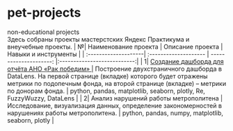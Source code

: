 # pet-projects

non-educational projects  
Здесь собраны проекты мастерстских Яндекс Практикума и внеучебные проекты.
| №| Наименование проекта | Описание проекта | Навыки и инструменты |
| :--------------------| :-------------------- | ---------------------: |:---------------------------:|
| 1| <a href='https://datalens.yandex.cloud/02sci0xyyjfgo-dashbord-ano-rak-pobedim'> Создание дашборда для отчёта АНО «Рак победим» </a> | Построение двухстраничного дашборда в DataLens. На первой странице (вкладке) которого будет отражены метрики по подопечным фонда, на второй странице (вкладке) – метрики по донорам фонда. | python, pandas, matplotlib, seaborn, plotly, Re, FuzzyWuzzy, DataLens |
| 2| Анализ нарушений работы метрополитена |  Исследование, визуализация данных, определение закономерностей в нарушениях работы метрополитена. | python, pandas, numpy, matplotlib, seaborn, plotly |
